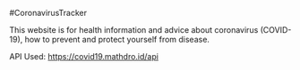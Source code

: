 #CoronavirusTracker

This website is for health information and advice about coronavirus (COVID-19), how to prevent and protect yourself from disease.

API Used: https://covid19.mathdro.id/api
